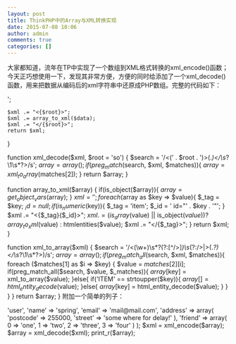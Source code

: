 ```yaml
---
layout: post
title: ThinkPHP中的Array与XML转换实现
date: 2015-07-08 10:06
author: admin
comments: true
categories: []
---
```

大家都知道，流年在TP中实现了一个数组到XML格式转换的xml_encode()函数；今天正巧想使用一下，发现其非常方便，方便的同时给添加了一个xml_decode()函数，用来把数据从编码后的xml字符串中还原成PHP数组。完整的代码如下：
<?php
function xml_encode($data, $charset = 'utf-8', $root = 'so') {
    $xml = '<?xml version="1.0" encoding="' . $charset .'"?>';
    $xml .= "<{$root}>";
    $xml .= array_to_xml($data);   
    $xml .= "</{$root}>";
    return $xml;
}

function xml_decode($xml, $root = 'so') {
    $search = '/<(' . $root . ')>(.*)<\/\s*?\\1\s*?>/s';
    $array = array();
    if(preg_match($search, $xml, $matches)){
        $array = xml_to_array($matches[2]);
    }
    return $array;
}

function array_to_xml($array) {
    if(is_object($array)){
        $array = get_object_vars($array);
    }
    $xml = '';
    foreach($array as $key => $value){
        $_tag = $key;
        $_id = null;
        if(is_numeric($key)){
            $_tag = 'item';
            $_id = ' id="' . $key . '"';
        }
        $xml .= "<{$_tag}{$_id}>";
        $xml .= (is_array($value) || is_object($value)) ? array_to_xml($value) : htmlentities($value);
        $xml .= "</{$_tag}>";
    }
    return $xml;
}

function xml_to_array($xml) {
    $search = '/<(\w+)\s*?(?:[^\/>]*)\s*(?:\/>|>(.*?)<\/\s*?\\1\s*?>)/s';
    $array = array ();
    if(preg_match_all($search, $xml, $matches)){
        foreach ($matches[1] as $i => $key) {
            $value = $matches[2][$i];
            if(preg_match_all($search, $value, $_matches)){
                $array[$key] = xml_to_array($value);
            }else{
                if('ITEM' == strtoupper($key)){
                    $array[] = html_entity_decode($value);
                }else{
                    $array[$key] = html_entity_decode($value);
                }
            }
        }
    }
    return $array;
}
附加一个简单的列子：
<?php
$array = array(
    0 => 'user',
    'name' => 'spring',
    'email' => 'mail@mail.com',
    'address' => array(
        'postcode' => 255000,
        'street' => 'some where for delay!'
    ),
    'friend' => array(
        0 => 'one',
        1 => 'two',
        2 => 'three',
        3 => 'four'
    )
);

$xml = xml_encode($array);

$array = xml_decode($xml);

print_r($array);
